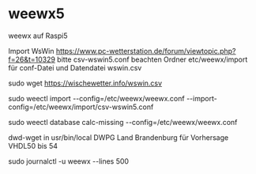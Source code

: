 # weewx5
weewx auf Raspi5

Import WsWin
https://www.pc-wetterstation.de/forum/viewtopic.php?f=26&t=10329
bitte csv-wswin5.conf beachten
Ordner etc/weewx/import für conf-Datei und Datendatei wswin.csv

sudo wget https://wischewetter.info/wswin.csv

sudo weectl import --config=/etc/weewx/weewx.conf --import-config=/etc/weewx/import/csv-wswin5.conf

sudo weectl database calc-missing --config=/etc/weewx/weewx.conf

dwd-wget in usr/bin/local
DWPG Land Brandenburg für Vorhersage VHDL50 bis 54

sudo journalctl -u weewx --lines 500
